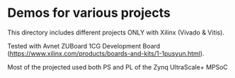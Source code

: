 # Demos for various projects

 This directory includes different projects ONLY with Xilinx (Vivado & Vitis).
 
 Tested with Avnet ZUBoard 1CG Development Board (https://www.xilinx.com/products/boards-and-kits/1-1pusyun.html).
 
 Most of the projected used both PS and PL of the Zynq UltraScale+ MPSoC
